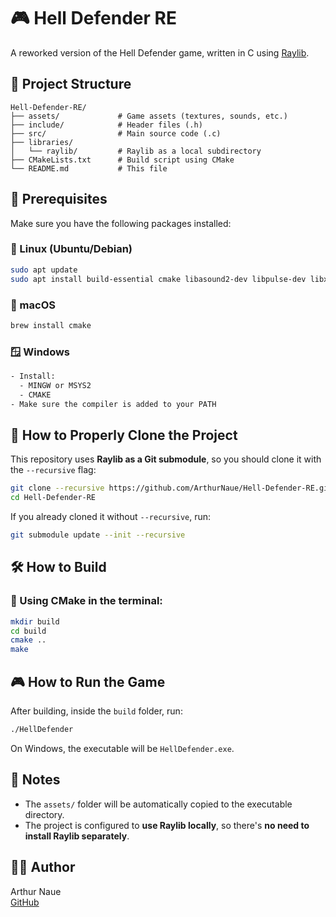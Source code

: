 # 🎮 Hell Defender RE

A reworked version of the Hell Defender game, written in C using [Raylib](https://www.raylib.com/).

## 📁 Project Structure

```
Hell-Defender-RE/
├── assets/             # Game assets (textures, sounds, etc.)
├── include/            # Header files (.h)
├── src/                # Main source code (.c)
├── libraries/
│   └── raylib/         # Raylib as a local subdirectory
├── CMakeLists.txt      # Build script using CMake
└── README.md           # This file
```

## 🧩 Prerequisites

Make sure you have the following packages installed:

### 🐧 Linux (Ubuntu/Debian)

```bash
sudo apt update
sudo apt install build-essential cmake libasound2-dev libpulse-dev libx11-dev libxcursor-dev libxrandr-dev libxi-dev libgl1-mesa-dev libxinerama-dev
```

### 🍎 macOS

```bash
brew install cmake
```

### 🪟 Windows

```bash
- Install:
  - MINGW or MSYS2
  - CMAKE
- Make sure the compiler is added to your PATH
```

## 🚀 How to Properly Clone the Project

This repository uses **Raylib as a Git submodule**, so you should clone it with the `--recursive` flag:

```bash
git clone --recursive https://github.com/ArthurNaue/Hell-Defender-RE.git
cd Hell-Defender-RE
```

If you already cloned it without `--recursive`, run:

```bash
git submodule update --init --recursive
```

## 🛠️ How to Build

### 🔧 Using CMake in the terminal:

```bash
mkdir build
cd build
cmake ..
make
```

## 🎮 How to Run the Game

After building, inside the `build` folder, run:

```bash
./HellDefender
```

On Windows, the executable will be `HellDefender.exe`.

## 📝 Notes

- The `assets/` folder will be automatically copied to the executable directory.
- The project is configured to **use Raylib locally**, so there's **no need to install Raylib separately**.

## 👨‍💻 Author

Arthur Naue  
[GitHub](https://github.com/ArthurNaue)
